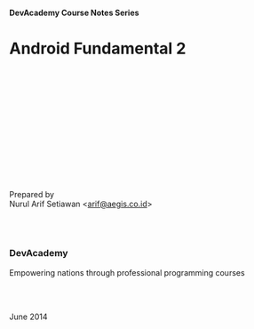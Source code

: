 
<br/>
<br/>
<br/>
<br/>
<br/>

#### DevAcademy Course Notes Series

# Android Fundamental 2

<br/>
<br/>
<br/>
<br/>
<br/>
<br/>
<br/>
<br/>
<br/>
<br/>
<br/>
<br/>

Prepared by <br/>
Nurul Arif Setiawan <<arif@aegis.co.id>> <br/>

<br/>
<br/>

### DevAcademy
Empowering nations through professional programming courses

<br/>
<br/>

June 2014